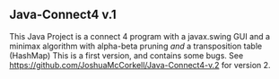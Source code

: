 ## Java-Connect4 v.1
This Java Project is a connect 4 program with a javax.swing GUI and a minimax algorithm with alpha-beta pruning *and* a transposition table (HashMap)
This is a first version, and contains some bugs. See https://github.com/JoshuaMcCorkell/Java-Connect4-v.2 for version 2.
